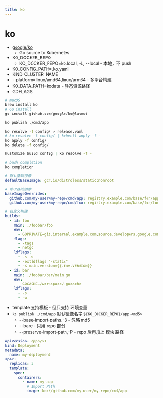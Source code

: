 ```yaml
---
title: ko
---
```


# ko

- [google/ko](https://github.com/google/ko)
  - Go source to Kubernetes
- KO_DOCKER_REPO
  - KO_DOCKER_REPO=ko.local, -L, --local - 本地，不 push
- KO_CONFIG_PATH=.ko.yaml
- KIND_CLUSTER_NAME
- --platform=linux/amd64,linux/arm64 - 多平台构建
- KO_DATA_PATH=kodata - 静态资源路径
- GOFLAGS

```bash
# macOS
brew install ko
# Go install
go install github.com/google/ko@latest

ko publish ./cmd/app

ko resolve -f config/ > release.yaml
# ko resolve -f config/ | kubectl apply -f -
ko apply -f config/
ko delete -f config/

kustomize build config | ko resolve -f -

# bash completion
ko completion
```

```yaml
# 默认基础镜像
defaultBaseImage: gcr.io/distroless/static:nonroot

# 修改基础镜像
baseImageOverrides:
  github.com/my-user/my-repo/cmd/app: registry.example.com/base/for/app
  github.com/my-user/my-repo/cmd/foo: registry.example.com/base/for/foo

# 自定义构建
builds:
  - id: foo
    main: ./foobar/foo
    env:
      - GOPRIVATE=git.internal.example.com,source.developers.google.com
    flags:
      - -tags
      - netgo
    ldflags:
      - -s -w
      - -extldflags "-static"
      - -X main.version={{.Env.VERSION}}
  - id: bar
    main: ./foobar/bar/main.go
    env:
      - GOCACHE=/workspace/.gocache
    ldflags:
      - -s
      - -w
```

- template 支持模板 - 但只支持 环境变量
- `ko publish ./cmd/app` 默认镜像名字 `${KO_DOCKER_REPO}/app-<md5>`
  - --base-import-paths,-B - 忽略 md5
  - --bare - 只用 repo 部分
  - --preserve-import-path,-P - repo 后再加上 模块 路径

```yaml
apiVersion: apps/v1
kind: Deployment
metadata:
  name: my-deployment
spec:
  replicas: 3
  template:
    spec:
      containers:
        - name: my-app
          # Import Path
          image: ko://github.com/my-user/my-repo/cmd/app
```
